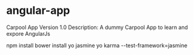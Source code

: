 # angular-app
Carpool App
Version 1.0
Description: A dummy Carpool App to learn and expore AngularJs



npm install
bower install
yo jasmine
yo karma --test-framework=jasmine



